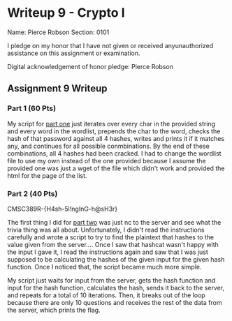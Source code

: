 Writeup 9 - Crypto I
=====

Name: Pierce Robson
Section: 0101

I pledge on my honor that I have not given or received anyunauthorized assistance on this assignment or examination.

Digital acknowledgement of honor pledge: Pierce Robson

## Assignment 9 Writeup

### Part 1 (60 Pts)  
My script for [part one](part1.png) just iterates over every char in the provided string and every word in the wordlist, prepends the char to the word, checks the hash of that password against all 4 hashes, writes and prints it if it matches any, and continues for all possible conmbinations.  By the end of these combinations, all 4 hashes had been cracked.  I had to change the wordlist file to use my own instead of the one provided because I assume the provided one was just a wget of the file which didn't work and provided the html for the page of the list.


### Part 2 (40 Pts)  
CMSC389R-{H4sh-5l!ngInG-h@sH3r}    
  
The first thing I did for [part two](part2.png) was just nc to the server and see what the trivia thing was all about.  Unfortunately, I didn't read the instructions carefully and wrote a script to try to find the plaintext that hashes to the value given from the server.... Once I saw that hashcat wasn't happy with the input I gave it, I read the instructions again and saw that I was just supposed to be calculating the hashes of the given input for the given hash function.  Once I noticed that, the script became much more simple.  
  
My script just waits for input from the server, gets the hash function and input for the hash function, calculates the hash, sends it back to the server, and repeats for a total of 10 iterations.  Then, it breaks out of the loop because there are only 10 questions and receives the rest of the data from the server, which prints the flag.

